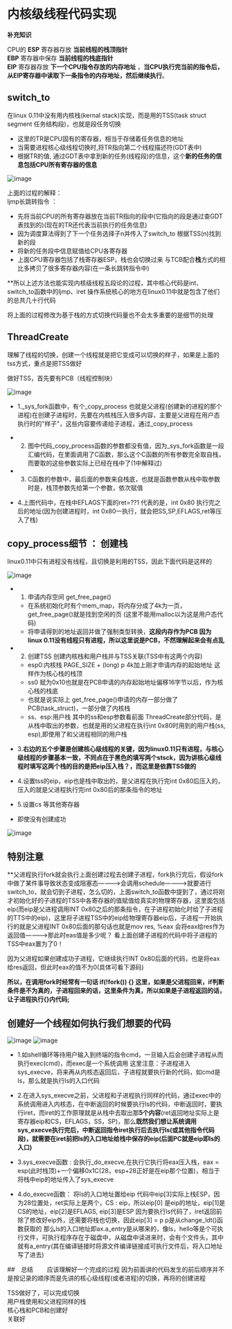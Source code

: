 # 内核级线程代码实现  

**补充知识**  

CPU的 **ESP** 寄存器存放 **当前线程的栈顶指针**  
**EBP** 寄存器中保存 **当前线程的栈底指针**  
**EIP** 寄存器存放 **下一个CPU指令存放的内存地址** ，**当CPU执行完当前的指令后，从EIP寄存器中读取下一条指令的内存地址，然后继续执行**。  

  
## switch_to  

在linux 0.11中没有用内核栈(kernal stack)实现，而是用的TSS(task struct segment 任务结构段)，也就是段任务切换  

* 这里的TR是CPU固有的寄存器，相当于存储着任务信息的地址  
* 当需要进程核心级线程切换时,将TR指向第二个线程描述符(GDT表中)  
* 根据TR的值, 通过GDT表中拿到新的任务(线程段)的信息，这个**新的任务的信息包括CPU所有寄存器的信息**   

![image](https://user-images.githubusercontent.com/58176267/157384443-e7ec0b59-a307-4917-a548-cc56895b9030.png)  

上面的过程的解释：  
ljmp长跳转指令 ：   
* 先将当前CPU的所有寄存器放在当前TR指向的段中(它指向的段是通过查GDT表找到的)(现在的TR还代表当前执行的任务信息)  
* 因为调度算法得到了下一个任务选择子n并传入了switch_to     根据TSS(n)找到新的段
* 将新的任务段中信息赋值给CPU各寄存器  
* 上面CPU寄存器包括了栈寄存器ESP，栈也会切换过来  与TCB配合**栈**方式的相比多拷贝了很多寄存器内容(在一条长跳转指令中)  


**所以上述方法也能实现内核级线程五段论的过程，其中核心代码是int、switch_to函数中的ljmp、iret   操作系统核心的地方在linux0.11中就是包含了他们的总共几十行代码   

将上面的过程修改为基于栈的方式切换代码量也不会太多重要的是细节的处理  


## ThreadCreate  

理解了线程的切换，创建一个线程就是把它变成可以切换的样子，如果是上面的tss方式，重点是把TSS做好  

做好TSS，首先要有PCB（线程控制块）  

![image](https://user-images.githubusercontent.com/58176267/157389539-6bd33506-d7bb-4924-b94d-311aaafeb7e1.png)


* 1._sys_fork函数中，有个_copy_process  也就是父进程(创建新的进程的那个进程)在创建子进程时，先要在内核栈压入很多内容，主要是父进程在用户态执行时的"样子"，这些内容要传递给子进程，通过_copy_process   

* 2. 图中代码_copy_process函数的参数都没有值，因为_sys_fork函数是一段汇编代码，在里面调用了C函数，那么这个C函数的所有参数完全取自栈，而要取的这些参数实际上已经在栈中了(1中解释过)  
* 3. C函数的参数中，最后面的参数来自栈底，也就是函数参数从栈中取参数时是，栈顶参数先给第一个参数，依次赋值  
* 4.上图代码中，在栈中EFLAGS下面的ret=??1  代表的是，int 0x80 执行完之后的地址(因为创建进程时，int 0x80一执行，就会把SS,SP,EFLAGS,ret等压入了栈)  


## copy_process细节 ： 创建栈  

linux0.11中只有进程没有线程，且切换是利用的TSS，因此下面代码是这样的  

![image](https://user-images.githubusercontent.com/58176267/157392289-c94f2382-325e-447b-b207-8b3cb14fa396.png)


* 1. 申请内存空间  get_free_page()
    * 在系统初始化时有个mem_map，将内存分成了4k为一页，get_free_page()就是找到空闲的页  (这里不能用malloc以为这是用户态代码)  
    * 将申请得到的地址返回并做了强制类型转换，**这段内存作为PCB  因为linux 0.11没有线程只有进程，所以这里说是PCB，不然理解起来会有点乱**  
* 2. 创建TSS  创建内核栈和用户栈并与TSS关联(TSS中有这两个内容)
    * esp0:内核栈   PAGE_SIZE + (long) p  4k加上刚才申请内存的起始地址 这样作为核心栈的栈顶
    * ss0 赋为0x10也就是在PCB申请的内存起始地址偏移16字节以后，作为核心栈的栈底
    * 也就是说实际上 get_free_page()申请的内存一部分做了PCB(task_struct)，一部分做了内核栈  
    * ss、esp:用户栈  其中的ss和esp参数看前面 ThreadCreate部分代码，是从栈中取出的参数，也就是用的父进程在执行int 0x80时用到的用户栈(ss, esp),即使用了和父进程相同的用户栈  
* 3.**右边的五个步骤是创建核心级线程的关键，因为linux0.11只有进程，与核心级线程的步骤基本一致，不同点在于黑色的填写两个stsck，因为讲核心级线程时填写这两个栈的目的是把eip压入栈？，而这里是依靠TSS做的**

* 4.设置tss的eip，eip也是栈中取出的，是父进程在执行完int 0x80后压入的，压入的就是父进程执行完int 0x80后的那条指令的地址  
* 5.设置cs  等其他寄存器
 
* 即使没有创建成功


![image](https://user-images.githubusercontent.com/58176267/157394639-59cd4b61-f33a-47a1-9e31-3eeebec9ad45.png)


## 特别注意 

**父进程执行fork就会执行上面创建过程去创建子进程，fork执行完后，假设fork中做了某件事导致状态变成阻塞态————>会调用schedule————>就要进行switch_to，就会切到子进程，怎么切的，上面switch_to函数中提到了，通过将刚才初始化好的子进程的TSS中各寄存器的值赋值给真实的物理寄存器，这里面包括eip(而eip是父进程调用INT 0x80之后的那条指令，在子进程初始化时给了子进程的TTS中的eip)，这里将子进程TSS中的eip给物理寄存器eip后，子进程一开始执行的就是父进程INT 0x80后面的那句话也就是mov res, %eax  会将eax给res作为返回值————>那此时eas值是多少呢？ 看上面创建子进程的代码中将子进程的TSS中eax置为了0！ 

因为父进程如果创建成功子进程，它继续执行INT 0x80后面的代码，也是将eax给res返回，但此时eax的值不为0(具体可看下源码)

**所以，在调用fork时经常有一句话 if(!fork()) {} 这里，如果是父进程回来，if判断条件是不为真的，子进程回来的话，这里条件为真，所以如果是子进程返回的话，让子进程执行{}内代码;**



## 创建好一个线程如何执行我们想要的代码  

![image](https://user-images.githubusercontent.com/58176267/157405260-c7f8eb58-6130-46b2-af8e-c8f348c451b8.png)
![image](https://user-images.githubusercontent.com/58176267/157405697-bcf37b78-dcb2-4d17-8c6d-d8f3f3a1e48d.png)


* 1.如shell循环等待用户输入到终端的指令cmd，一旦输入后会创建子进程从而执行exec(cmd)，而exec是一个系统调用    这里注意：子进程进入sys_execve，将来再从内核态返回后，子进程就要执行新的代码，如cmd是ls，那么就是执行ls的入口代码  

* 2.在进入sys_execve之前，父进程和子进程执行同样的代码，通过exec中的系统调用进入内核态，在中断返回的时候要执行ls的代码，中断返回时，要执行iret，而iret的工作原理就是从栈中去取出那**5个内容**(ret返回地址实际上是 寄存器eip和CS，EFLAGS，SS，SP)，那么**既然我们想让系统调用sys_execve执行完后，中断返回指令iret执行后去执行ls(或其他指令代码段)，就需要在iret前把ls的入口地址给栈中保存的eip(后面PC就是eip即ls的入口)**
* 3.sys_execve函数 : 会执行_do_execve,在执行它执行将eax压入栈，eax = esp(此时栈顶)+一个偏移0x1C(28，esp+28正好是在eip那个位置)，相当于将栈中eip的地址传入了sys_execve  

* 4.do_execve函数： 将ls的入口地址置给eip   代码中eip[3]实际上栈ESP，因为28位置处，ret实际上是两个，CS : eip，所以eip[0] 是eip的地址，eip[1]是CS的地址，eip[2]是EFLAGS, eip[3]是ESP  因为要执行ls代码了，iret返回前除了修改好eip外，还需要将栈也切换，因此eip[3] = p p是从change_ldt()函数获取的    那么ls的入口地址即ax.a_entry是从哪来的，像ls，hello等是个可执行文件，可执行程序存在于磁盘中，从磁盘中读进来时，会有个文件头，其中就有a_entry(其在编译链接时将源文件编译链接成可执行文件后，将入口地址写了进去)





##　总结　　
应该理解好一个完成的过程  因为前面讲的代码发生的前后顺序并不是按记录的顺序而是先讲的核心级线程(或者进程)的切换，再将的创建进程   

TSS做好了，可以完成切换  
用户栈使用和父进程同样的栈  
核心栈和PCB和创建好  
关联好  


